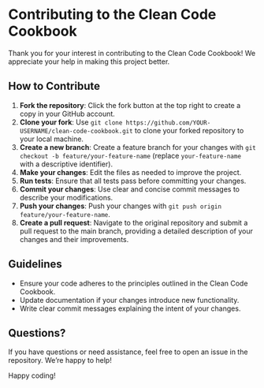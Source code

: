 # Contributing to the Clean Code Cookbook

Thank you for your interest in contributing to the Clean Code Cookbook! We appreciate your help in making this project better.

## How to Contribute
1. **Fork the repository**: Click the fork button at the top right to create a copy in your GitHub account.
2. **Clone your fork**: Use `git clone https://github.com/YOUR-USERNAME/clean-code-cookbook.git` to clone your forked repository to your local machine.
3. **Create a new branch**: Create a feature branch for your changes with `git checkout -b feature/your-feature-name` (replace `your-feature-name` with a descriptive identifier).
4. **Make your changes**: Edit the files as needed to improve the project.
5. **Run tests**: Ensure that all tests pass before committing your changes.
6. **Commit your changes**: Use clear and concise commit messages to describe your modifications.
7. **Push your changes**: Push your changes with `git push origin feature/your-feature-name`.
8. **Create a pull request**: Navigate to the original repository and submit a pull request to the main branch, providing a detailed description of your changes and their improvements.

## Guidelines
- Ensure your code adheres to the principles outlined in the Clean Code Cookbook.
- Update documentation if your changes introduce new functionality.
- Write clear commit messages explaining the intent of your changes.

## Questions?
If you have questions or need assistance, feel free to open an issue in the repository. We’re happy to help!

Happy coding!